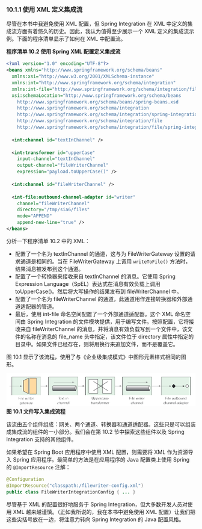 ### 10.1.1 使用 XML 定义集成流

尽管在本书中我避免使用 XML 配置，但 Spring Integration 在 XML 中定义的集成流方面有着悠久的历史。因此，我认为值得至少展示一个 XML 定义的集成流示例。下面的程序清单显示了如何在 XML 中配置流。

**程序清单 10.2 使用 Spring XML 配置定义集成流**
```xml
<?xml version="1.0" encoding="UTF-8"?>
<beans xmlns="http://www.springframework.org/schema/beans"
  xmlns:xsi="http://www.w3.org/2001/XMLSchema-instance"
  xmlns:int="http://www.springframework.org/schema/integration"
  xmlns:int-file="http://www.springframework.org/schema/integration/file"
  xsi:schemaLocation="http://www.springframework.org/schema/beans
    http://www.springframework.org/schema/beans/spring-beans.xsd
    http://www.springframework.org/schema/integration
    http://www.springframework.org/schema/integration/spring-integration.xsd
    http://www.springframework.org/schema/integration/file
    http://www.springframework.org/schema/integration/file/spring-integration-file.xsd">

  <int:channel id="textInChannel" />

  <int:transformer id="upperCase"
    input-channel="textInChannel"
    output-channel="fileWriterChannel"
    expression="payload.toUpperCase()" />

  <int:channel id="fileWriterChannel" />

  <int-file:outbound-channel-adapter id="writer"
    channel="fileWriterChannel"
    directory="/tmp/sia6/files"
    mode="APPEND"
    append-new-line="true" />
</beans>
```

分析一下程序清单 10.2 中的 XML：

* 配置了一个名为 textInChannel 的通道，这与为 FileWriterGateway 设置的请求通道是相同的。当在 FileWriterGateway 上调用 `writeToFile()` 方法时，结果消息被发布到这个通道。
* 配置了一个转换器来接收来自 textInChannel 的消息。它使用 Spring Expression Language（SpEL）表达式在消息有效负载上调用 toUpperCase()。然后将大写操作的结果发布到 fileWriterChannel 中。
* 配置了一个名为 fileWriterChannel 的通道，此通道用作连接转换器和外部通道适配器的管道。
* 最后，使用 int-file 命名空间配置了一个外部通道适配器。这个 XML 命名空间由 Spring Integration 的文件模块提供，用于编写文件。按照配置，它将接收来自 fileWriterChannel 的消息，并将消息有效负载写到一个文件中，该文件的名称在消息的 file_name 头中指定，该文件位于 directory 属性中指定的目录中。如果文件已经存在，则将用换行来追加文件，而不是覆盖它。

图 10.1 显示了该流程，使用了与《企业级集成模式》中图形元素样式相同的图形。

![](../../assets/10.1.png)
**图 10.1 文件写入集成流程**

该流由五个组件组成：网关、两个通道、转换器和通道适配器。这些只是可以组装成集成流的组件的一小部分。我们会在第 10.2 节中探索这些组件以及 Spring Integration 支持的其他组件。

如果希望在 Spring Boot 应用程序中使用 XML 配置，则需要将 XML 作为资源导入 Spring 应用程序。最简单的方法是在应用程序的 Java 配置类上使用 Spring 的 `@ImportResource` 注解：

```java
@Configuration
@ImportResource("classpath:/filewriter-config.xml")
public class FileWriterIntegrationConfig { ... }
```

尽管基于 XML 的配置很好地服务于 Spring Integration，但大多数开发人员对使用 XML 越来越谨慎。（正如我所说的，我在本书中避免使用 XML 配置）让我们把这些尖括号放在一边，将注意力转向 Spring Integration 的 Java 配置风格。

